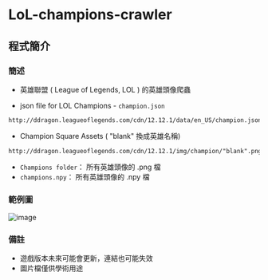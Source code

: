 # LoL-champions-crawler
## 程式簡介
### 簡述
* 英雄聯盟 ( League of Legends, LOL ) 的英雄頭像爬蟲

* json file for LOL Champions - `champion.json`
```
http://ddragon.leagueoflegends.com/cdn/12.12.1/data/en_US/champion.json
```

* Champion Square Assets ( "blank" 換成英雄名稱)
```
http://ddragon.leagueoflegends.com/cdn/12.12.1/img/champion/"blank".png
```
* `Champions folder`： 所有英雄頭像的 .png 檔
* `champions.npy`： 所有英雄頭像的 .npy 檔

### 範例圖
![image](https://user-images.githubusercontent.com/93152909/176978562-95ece0c4-d40f-4dd6-9d3f-b364ec2f7fc5.png)

### 備註
* 遊戲版本未來可能會更新，連結也可能失效
* 圖片檔僅供學術用途
